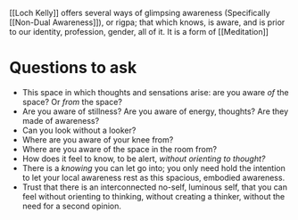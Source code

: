 [[Loch Kelly]] offers several ways of glimpsing awareness (Specifically [[Non-Dual Awareness]]), or rigpa; that which knows, is aware, and is prior to our identity, profession, gender, all of it.
It is a form of [[Meditation]] 


# Questions to ask 
- This space in which thoughts and sensations arise: are you aware *of* the space? Or *from* the space?
- Are you aware of stillness? Are you aware of energy, thoughts? Are they made of awareness?
- Can you look without a looker?
- Where are you aware of your knee from?
- Where are you aware of the space in the room from?
- How does it feel to know, to be alert, *without orienting to thought?* 
- There is a *knowing* you can let go into; you only need hold the intention to let your local awareness rest as this spacious, embodied awareness. 
- Trust that there is an interconnected no-self, luminous self, that you can feel without orienting to thinking, without creating a thinker, without the need for a second opinion. 